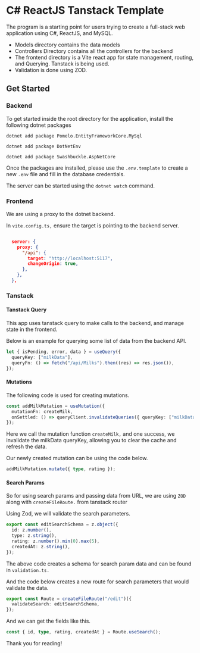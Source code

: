 # C# ReactJS Tanstack Template

The program is a starting point for users trying to create a full-stack web application using C#, ReactJS, and MySQL.

- Models directory contains the data models
- Controllers Directory contains all the controllers for the backend
- The frontend directory is a Vite react app for state management, routing, and Querying. Tanstack is being used.
- Validation is done using ZOD.

## Get Started

### Backend

To get started inside the root directory for the application, install the following dotnet packages

`dotnet add package Pomelo.EntityFrameworkCore.MySql`

`dotnet add package DotNetEnv`

`dotnet add package Swashbuckle.AspNetCore`

Once the packages are installed, please use the `.env.template` to create a new `.env` file and fill in the database credentials.

The server can be started using the `dotnet watch` command.

### Frontend

We are using a proxy to the dotnet backend.

In `vite.config.ts,` ensure the target is pointing to the backend server.

```json

  server: {
    proxy: {
      "/api": {
        target: "http://localhost:5117",
        changeOrigin: true,
      },
    },
  },

```

### Tanstack

#### Tanstack Query

This app uses tanstack query to make calls to the backend, and manage state in the frontend.

Below is an example for querying some list of data from the backend API.

```ts
let { isPending, error, data } = useQuery({
  queryKey: ["milkData"],
  queryFn: () => fetch("/api/Milks").then((res) => res.json()),
});
```

#### Mutations

The following code is used for creating mutations.

```ts
const addMilkMutation = useMutation({
  mutationFn: createMilk,
  onSettled: () => queryClient.invalidateQueries({ queryKey: ["milkData"] }),
});
```

Here we call the mutation function `createMilk,` and one success, we invalidate the milkData queryKey,
allowing you to clear the cache and refresh the data.

Our newly created mutation can be using the code below.

```ts
addMilkMutation.mutate({ type, rating });
```

#### Search Params

So for using search params and passing data from URL, we are using `ZOD` along with `createFileRoute.`
from tanstack router

Using Zod, we will validate the search parameters.

```ts
export const editSearchSchema = z.object({
  id: z.number(),
  type: z.string(),
  rating: z.number().min(0).max(5),
  createdAt: z.string(),
});
```

The above code creates a schema for search param data and can be found in `validation.ts.`

And the code below creates a new route for search parameters that would validate the data.

```ts
export const Route = createFileRoute("/edit")({
  validateSearch: editSearchSchema,
});
```

And we can get the fields like this.

```ts
const { id, type, rating, createdAt } = Route.useSearch();
```


Thank you for reading!